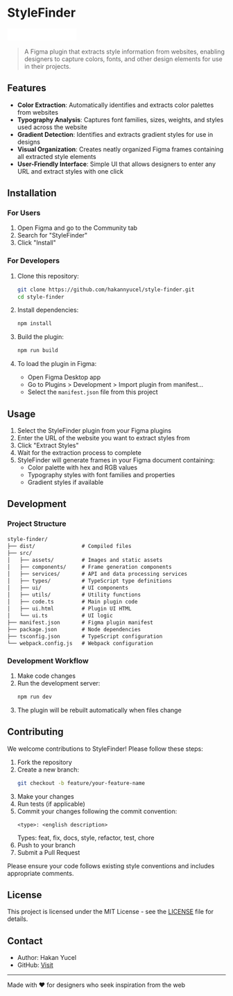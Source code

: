 # StyleFinder

![StyleFinder Logo](src/assets/header-logo.svg)

> A Figma plugin that extracts style information from websites, enabling designers to capture colors, fonts, and other design elements for use in their projects.

## Features

- **Color Extraction**: Automatically identifies and extracts color palettes from websites
- **Typography Analysis**: Captures font families, sizes, weights, and styles used across the website
- **Gradient Detection**: Identifies and extracts gradient styles for use in designs
- **Visual Organization**: Creates neatly organized Figma frames containing all extracted style elements
- **User-Friendly Interface**: Simple UI that allows designers to enter any URL and extract styles with one click

## Installation

### For Users

1. Open Figma and go to the Community tab
2. Search for "StyleFinder"
3. Click "Install"

### For Developers

1. Clone this repository:
   ```bash
   git clone https://github.com/hakannyucel/style-finder.git
   cd style-finder
   ```

2. Install dependencies:
   ```bash
   npm install
   ```

3. Build the plugin:
   ```bash
   npm run build
   ```

4. To load the plugin in Figma:
   - Open Figma Desktop app
   - Go to Plugins > Development > Import plugin from manifest...
   - Select the `manifest.json` file from this project

## Usage

1. Select the StyleFinder plugin from your Figma plugins
2. Enter the URL of the website you want to extract styles from
3. Click "Extract Styles"
4. Wait for the extraction process to complete
5. StyleFinder will generate frames in your Figma document containing:
   - Color palette with hex and RGB values
   - Typography styles with font families and properties
   - Gradient styles if available

## Development

### Project Structure

```
style-finder/
├── dist/               # Compiled files
├── src/
│   ├── assets/         # Images and static assets
│   ├── components/     # Frame generation components
│   ├── services/       # API and data processing services
│   ├── types/          # TypeScript type definitions
│   ├── ui/             # UI components
│   ├── utils/          # Utility functions
│   ├── code.ts         # Main plugin code
│   ├── ui.html         # Plugin UI HTML
│   └── ui.ts           # UI logic
├── manifest.json       # Figma plugin manifest
├── package.json        # Node dependencies
├── tsconfig.json       # TypeScript configuration
└── webpack.config.js   # Webpack configuration
```

### Development Workflow

1. Make code changes
2. Run the development server:
   ```bash
   npm run dev
   ```
3. The plugin will be rebuilt automatically when files change

## Contributing

We welcome contributions to StyleFinder! Please follow these steps:

1. Fork the repository
2. Create a new branch:
   ```bash
   git checkout -b feature/your-feature-name
   ```
3. Make your changes
4. Run tests (if applicable)
5. Commit your changes following the commit convention:
   ```
   <type>: <english description>
   ```
   Types: feat, fix, docs, style, refactor, test, chore
6. Push to your branch
7. Submit a Pull Request

Please ensure your code follows existing style conventions and includes appropriate comments.

## License

This project is licensed under the MIT License - see the [LICENSE](LICENSE) file for details.

## Contact

- Author: Hakan Yucel
- GitHub: [Visit](https://github.com/hakannyucel)

---

Made with ❤️ for designers who seek inspiration from the web 